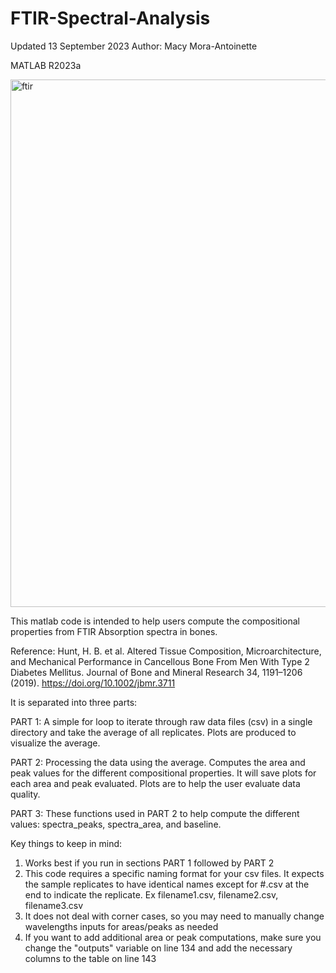 # FTIR-Spectral-Analysis

Updated 13 September 2023
Author: Macy Mora-Antoinette

MATLAB R2023a  

<img width="844" alt="ftir" src="https://github.com/macy-mora-antoinette/FTIR-Spectral-Analysis/assets/112992304/f311315c-9bcd-4f10-93b5-8b8ea66df969">

This matlab code is intended to help users compute the compositional
properties from FTIR Absorption spectra in bones. 

Reference:
Hunt, H. B. et al. Altered Tissue Composition, Microarchitecture, and 
Mechanical Performance in Cancellous Bone From Men With Type 2 Diabetes 
Mellitus. Journal of Bone and Mineral Research 34, 1191–1206 (2019).
https://doi.org/10.1002/jbmr.3711

It is separated into three parts:

PART 1: A simple for loop to iterate through raw data files (csv)
in a single directory and take the average of all replicates. 
Plots are produced to visualize the average. 

PART 2: Processing the data using the average. Computes the area and peak
values for the different compositional properties. It will save plots for each
area and peak evaluated. Plots are to help the user evaluate data quality.  

PART 3: These functions used in PART 2 to help compute the different
values: spectra_peaks, spectra_area, and baseline.

Key things to keep in mind:
1. Works best if you run in sections PART 1 followed by PART 2
2. This code requires a specific naming format for your csv files. It
expects the sample replicates to have identical names except for #.csv at
the end to indicate the replicate.
Ex filename1.csv, filename2.csv, filename3.csv
2. It does not deal with corner cases, so you may need to manually change
wavelengths inputs for areas/peaks as needed
3. If you want to add additional area or peak computations, make sure you
change the "outputs" variable on line 134 and add the necessary columns to
the table on line 143
